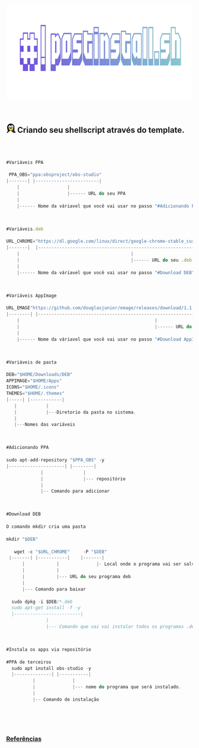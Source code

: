 <br>

<p align="center">
  <img width="922" height="257" src="/assets/postinstall.png">
</p>

<br>

## <img width="25" height="" src="/assets/icons/linux.png"> Criando seu shellscript através do template.

<br>

~~~javascript

#Variáveis PPA

 PPA_OBS="ppa:obsproject/obs-studio"
|-------| |------------------------| 
    |                  |
    |                  |------ URL do seu PPA
    | 
    |------ Nome da váriavel que você vai usar no passo "#Adicionando PPA"

~~~

<br>

~~~javascript
#Variáveis.deb

URL_CHROME="https://dl.google.com/linux/direct/google-chrome-stable_current_amd64.deb"
|-------|  |------------------------------------------------------------------------| 
    |                                          |
    |                                          |------ URL do seu .deb
    | 
    |------ Nome da váriavel que você vai usar no passo "#Download DEB"
~~~

<br>

~~~javascript
#Variáveis AppImage

URL_EMAGE"https://github.com/douglasjunior/emage/releases/download/1.1.0/emage-1.1.0-x86_64.AppImage"
|--------| |----------------------------------------------------------------------------------------| 
    |                                                   |
    |                                                   |------ URL do seu .AppImage
    | 
    |------ Nome da váriavel que você vai usar no passo "#Download AppImage"
~~~

<br>

~~~javascript
#Variáveis de pasta

DEB="$HOME/Downloads/DEB"
APPIMAGE="$HOME/Apps"
ICONS="$HOME/.icons"
THEMES="$HOME/.themes"
|-----| |------------|
   |           |
   |           |---Diretorio da pasta no sistema.
   |
   |---Nomes das variáveis
~~~

<br>

~~~javascript
#Adicionando PPA

sudo apt-add-repository "$PPA_OBS" -y
|---------------------| |--------|
             |               |
             |               |--- repositório
             |              
             |-- Comando para adicionar
~~~

<br>

~~~javascript
#Download DEB

O comando mkdir cria uma pasta

mkdir "$DEB"

   wget -c "$URL_CHROME"     -P "$DEB"
 |-------| |-----------|    |-------|
      |            |              |- Local onde o programa vai ser salvo
      |            |
      |            |--- URL do seu programa deb
      |
      |--- Comando para baixar
  
  sudo dpkg -i $DEB/*.deb
  sudo apt-get install -f -y
  |-------------------------|
               |
               |--- Comando que vai vai instalar todos os programas .deb baixados.
~~~

<br>

~~~javascript
#Instala os apps via repositório

#PPA de terceiros             
  sudo apt install obs-studio -y
  |--------------| |-----------|
          |              |
          |              |--- nome do programa que será instalado.
          |
          |-- Comando de instalação
~~~

<br> <br> <br>

### [Referências](/ref.md)

<br><br>